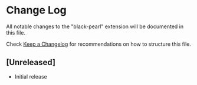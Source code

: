 # Change Log

All notable changes to the "black-pearl" extension will be documented in this file.

Check [Keep a Changelog](http://keepachangelog.com/) for recommendations on how to structure this file.

## [Unreleased]

- Initial release
